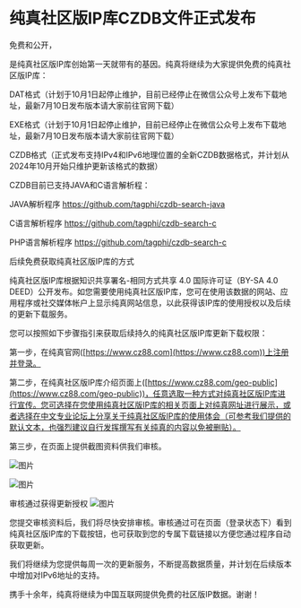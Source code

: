 # 纯真社区版IP库CZDB文件正式发布
免费和公开，

是纯真社区版IP库创始第一天就带有的基因。纯真将继续为大家提供免费的纯真社区版IP库：

DAT格式（计划于10月1日起停止维护，目前已经停止在微信公众号上发布下载地址，最新7月10日发布版本请大家前往官网下载）

EXE格式（计划于10月1日起停止维护，目前已经停止在微信公众号上发布下载地址，最新7月10日发布版本请大家前往官网下载）

CZDB格式（正式发布支持IPv4和IPv6地理位置的全新CZDB数据格式，并计划从2024年10月开始只维护更新该格式的数据）

CZDB目前已支持JAVA和C语言解析程：

JAVA解析程序 https://github.com/tagphi/czdb-search-java

C语言解析程序 https://github.com/tagphi/czdb-search-c

PHP语言解析程序 https://github.com/tagphi/czdb-search-c

后续免费获取纯真社区版IP库的方式

纯真社区版IP库根据知识共享署名-相同方式共享 4.0 国际许可证（BY-SA 4.0 DEED）公开发布。如您需要使用纯真社区版IP库，您可在使用该数据的网站、应用程序或社交媒体帐户上显示纯真网站信息，以此获得该IP库的使用授权以及后续的更新下载服务。

您可以按照如下步骤指引来获取后续持久的纯真社区版IP库更新下载权限：

第一步，在纯真官网([https://www.cz88.com](https://www.cz88.com))上注册并登录。

第二步，在纯真社区版IP库介绍页面上([https://www.cz88.com/geo-public](https://www.cz88.com/geo-public))，任意选取一种方式对纯真社区版IP库进行宣传。您可选择在您使用纯真社区版IP库的相关页面上对纯真网址进行展示，或者选择在中文专业论坛上分享关于纯真社区版IP库的使用体会（可参考我们提供的默认文本，也强烈建议自行发挥撰写有关纯真的内容以免被删贴）。

第三步，在页面上提供截图资料供我们审核。

![图片](https://mmbiz.qpic.cn/mmbiz_png/x2iaib0ibXSvSUib4vmic1ibibnNCVdyYvcBAQa192ic6FELVOIXBAhJqSYNlauFf8s01Bx2mficWtZGN9yLk4icOkP6VnXA/640?wx_fmt=png&from=appmsg&tp=webp&wxfrom=10005&wx_lazy=1&wx_co=1)

![图片](https://mmbiz.qpic.cn/mmbiz_png/x2iaib0ibXSvSUib4vmic1ibibnNCVdyYvcBAQaUzsJZUjFvjesFD88TicibgevGJvx6iadibEu3AtpCoCozdDVdpzrbfyAgA/640?wx_fmt=png&from=appmsg&tp=webp&wxfrom=10005&wx_lazy=1&wx_co=1)


审核通过获得更新授权
![图片](https://mmbiz.qpic.cn/mmbiz_png/x2iaib0ibXSvSVOYxicNfdvPibqPjmBFYonGKdAGPqp1shQfOtySTqich9aSp5iclZE5fr1ywibYCtBicaA3CVOM26DFCng/640?wx_fmt=png&from=appmsg&tp=webp&wxfrom=10005&wx_lazy=1&wx_co=1)

您提交审核资料后，我们将尽快安排审核。审核通过可在页面（登录状态下）看到纯真社区版IP库的下载按钮，也可获取到您的专属下载链接以方便您通过程序自动获取更新。

我们将继续为您提供每周一次的更新服务，不断提高数据质量，并计划在后续版本中增加对IPv6地址的支持。

携手十余年，纯真将继续为中国互联网提供免费的社区版IP数据。谢谢！
